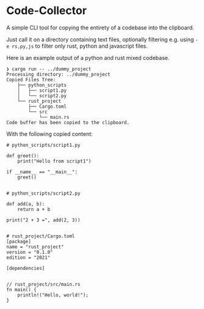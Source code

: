 # Code-Collector

A simple CLI tool for copying the entirety of a codebase into the clipboard.

Just call it on a directory containing text files, optionally filtering e.g. using `-e rs,py,js` to filter only rust, python and javascript files.

Here is an example output of a python and rust mixed codebase.
```
❯ cargo run -- ../dummy_project
Processing directory: ../dummy_project
Copied Files Tree:
    ├── python_scripts
    │   ├── script1.py
    │   └── script2.py
    └── rust_project
        ├── Cargo.toml
        └── src
            └── main.rs
Code buffer has been copied to the clipboard.
```

With the following copied content:
```
# python_scripts/script1.py

def greet():
    print("Hello from script1")

if __name__ == "__main__":
    greet()


# python_scripts/script2.py

def add(a, b):
    return a + b

print("2 + 3 =", add(2, 3))


# rust_project/Cargo.toml
[package]
name = "rust_project"
version = "0.1.0"
edition = "2021"

[dependencies]


// rust_project/src/main.rs
fn main() {
    println!("Hello, world!");
}

```
